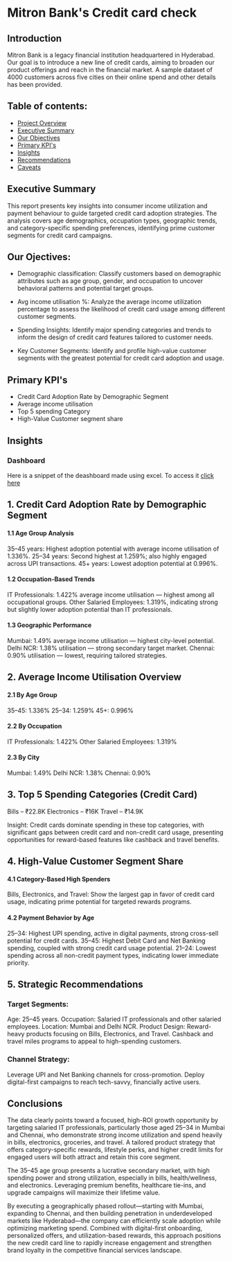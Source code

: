 # Mitron Bank's Credit card check

## Introduction 

Mitron Bank is a legacy financial institution headquartered in Hyderabad. Our goal is to introduce a new line of credit cards, aiming to broaden our product offerings and reach in the financial market.
A sample dataset of 4000 customers across five cities on their online spend and other details has been provided.

## Table of contents:
- [Project Overview](#Overview)
- [Executive Summary](#executive_Summary)
- [Our Objectives](#objectives)
- [Primary KPI's](#Kpi's)
- [Insights](#insights)
- [Recommendations](#recommendations)
- [Caveats](#Caveats)

## Executive Summary
   This report presents key insights into consumer income utilization and payment behaviour to guide targeted credit card adoption strategies. The analysis covers age   demographics, occupation types, geographic trends, and category-specific spending preferences, identifying prime customer segments for credit card campaigns. 






## Our Ojectives:

- Demographic classification: Classify customers based on demographic attributes such as age group, gender, and occupation to uncover behavioral patterns and potential target groups. 

- Avg income utilisation %: Analyze the average income utilization percentage to assess the likelihood of credit card usage among different customer segments.

- Spending Insights: Identify major spending categories and trends to inform the design of credit card features tailored to customer needs.

- Key Customer Segments: Identify and profile high-value customer segments with the greatest potential for credit card adoption and usage.

## Primary KPI's
- Credit Card Adoption Rate by Demographic Segment
- Average income utilisation
- Top 5 spending Category
- High-Value Customer segment share

## Insights

### Dashboard
Here is a snippet of the deashboard made using excel. To access it [click here](https://public.tableau.com/views/TheMitronBank/Dashboarddemographics?:language=en-GB&:sid=&:redirect=auth&:display_count=n&:origin=viz_share_link) 

## 1. Credit Card Adoption Rate by Demographic Segment

#### 1.1 Age Group Analysis
35–45 years: Highest adoption potential with average income utilisation of 1.336%.
25–34 years: Second highest at 1.259%; also highly engaged across UPI transactions.
45+ years: Lowest adoption potential at 0.996%.
#### 1.2 Occupation-Based Trends
IT Professionals: 1.422% average income utilisation — highest among all occupational groups.
Other Salaried Employees: 1.319%, indicating strong but slightly lower adoption potential than IT professionals.
#### 1.3 Geographic Performance
Mumbai: 1.49% average income utilisation — highest city-level potential.
Delhi NCR: 1.38% utilisation — strong secondary target market.
Chennai: 0.90% utilisation — lowest, requiring tailored strategies.


## 2. Average Income Utilisation Overview
#### 2.1 By Age Group
35–45: 1.336%
25–34: 1.259%
45+: 0.996%
#### 2.2 By Occupation
IT Professionals: 1.422%
Other Salaried Employees: 1.319%
#### 2.3 By City
Mumbai: 1.49%
Delhi NCR: 1.38%
Chennai: 0.90%


## 3. Top 5 Spending Categories (Credit Card)
Bills – ₹22.8K
Electronics – ₹16K
Travel – ₹14.9K

Insight: Credit cards dominate spending in these top categories, with significant gaps between credit card and non-credit card usage, presenting opportunities for reward-based features like cashback and travel benefits.


## 4. High-Value Customer Segment Share
#### 4.1 Category-Based High Spenders
Bills, Electronics, and Travel: Show the largest gap in favor of credit card usage, indicating prime potential for targeted rewards programs.
#### 4.2 Payment Behavior by Age
25–34: Highest UPI spending, active in digital payments, strong cross-sell potential for credit cards.
35–45: Highest Debit Card and Net Banking spending, coupled with strong credit card usage potential.
21–24: Lowest spending across all non-credit payment types, indicating lower immediate priority.

## 5. Strategic Recommendations
### Target Segments:
Age: 25–45 years.
Occupation: Salaried IT professionals and other salaried employees.
Location: Mumbai and Delhi NCR.
Product Design:
Reward-heavy products focusing on Bills, Electronics, and Travel.
Cashback and travel miles programs to appeal to high-spending customers.
### Channel Strategy:
Leverage UPI and Net Banking channels for cross-promotion.
Deploy digital-first campaigns to reach tech-savvy, financially active users.


## Conclusions
The data clearly points toward a focused, high-ROI growth opportunity by targeting salaried IT professionals, particularly those aged 25–34 in Mumbai and Chennai, who demonstrate strong income utilization and spend heavily in bills, electronics, groceries, and travel. A tailored product strategy that offers category-specific rewards, lifestyle perks, and higher credit limits for engaged users will both attract and retain this core segment.

The 35–45 age group presents a lucrative secondary market, with high spending power and strong utilization, especially in bills, health/wellness, and electronics. Leveraging premium benefits, healthcare tie-ins, and upgrade campaigns will maximize their lifetime value.

By executing a geographically phased rollout—starting with Mumbai, expanding to Chennai, and then building penetration in underdeveloped markets like Hyderabad—the company can efficiently scale adoption while optimizing marketing spend. Combined with digital-first onboarding, personalized offers, and utilization-based rewards, this approach positions the new credit card line to rapidly increase engagement and strengthen brand loyalty in the competitive financial services landscape.





